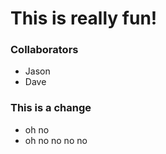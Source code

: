 # This is really fun!

### Collaborators
- Jason
- Dave

### This is a change
- oh no
- oh no no no no
